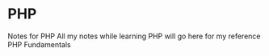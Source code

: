 # PHP
Notes for PHP
All my notes while learning PHP will go here for my reference<br>
PHP Fundamentals
